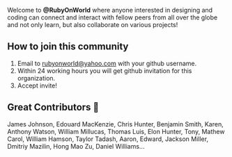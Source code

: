 <!-- ![RubyCommunity](https://github.com/RubyOnWorld/.github/blob/main/profile/RubyOnRails.jpg) -->

<!-- # **Ruby On World** -->

Welcome to **@RubyOnWorld** where anyone interested in designing and coding can connect and interact with fellow peers from all over the globe and not only learn, but also collaborate on various projects!

## How to join this community
1. Email to rubyonworld@yahoo.com with your github username.
2. Within 24 working hours you will get github invitation for this organization.
3. Accept invite!

## Great Contributors 💖
James Johnson, Edouard MacKenzie, Chris Hunter, Benjamin Smith, Karen, Anthony Watson, William Millucas, Thomas Luis, Elon Hunter, Tony, Mathew Carol, William Hamson, Taylor Tadash, Aaron, Edward, Jackson Miller, Dmitriy Mazilin, Hong Mao Zu, Daniel Williams...
